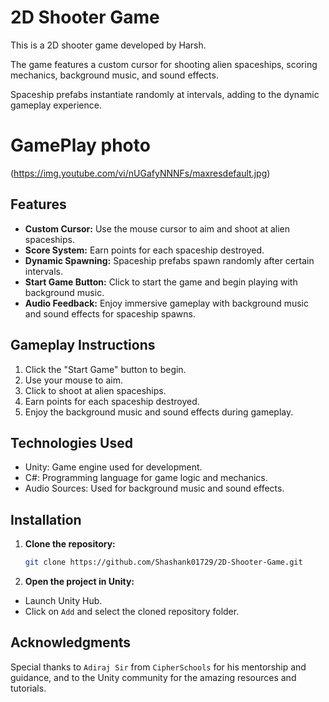 # 2D Shooter Game

This is a 2D shooter game developed by Harsh. 

The game features a custom cursor for shooting alien spaceships, scoring mechanics, background music, and sound effects. 

Spaceship prefabs instantiate randomly at intervals, adding to the dynamic gameplay experience.

# GamePlay photo

(https://img.youtube.com/vi/nUGafyNNNFs/maxresdefault.jpg)


## Features
- **Custom Cursor:** Use the mouse cursor to aim and shoot at alien spaceships.
- **Score System:** Earn points for each spaceship destroyed.
- **Dynamic Spawning:** Spaceship prefabs spawn randomly after certain intervals.
- **Start Game Button:** Click to start the game and begin playing with background music.
- **Audio Feedback:** Enjoy immersive gameplay with background music and sound effects for spaceship spawns.

## Gameplay Instructions
1. Click the "Start Game" button to begin.
2. Use your mouse to aim.
3. Click to shoot at alien spaceships.
4. Earn points for each spaceship destroyed.
5. Enjoy the background music and sound effects during gameplay.

## Technologies Used
- Unity: Game engine used for development.
- C#: Programming language for game logic and mechanics.
- Audio Sources: Used for background music and sound effects.


## Installation

1. **Clone the repository:**
   ```bash
   git clone https://github.com/Shashank01729/2D-Shooter-Game.git
   ```
2. **Open the project in Unity:**

- Launch Unity Hub.
- Click on `Add` and select the cloned repository folder.


## Acknowledgments

Special thanks to `Adiraj Sir` from `CipherSchools` for his mentorship and guidance, and to the Unity community for the amazing resources and tutorials.
#

